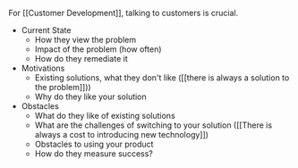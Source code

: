 For [[Customer Development]], talking to customers is crucial. 

- Current State
	- How they view the problem
	- Impact of the problem (how often)
	- How do they remediate it
- Motivations
	- Existing solutions, what they don't like ([[there is always a solution to the problem]]))
	- Why do they like your solution
- Obstacles
	- What do they like of existing solutions
	- What are the challenges of switching to your solution ([[There is always a cost to introducing new technology]])
	- Obstacles to using your product
	- How do they measure success?